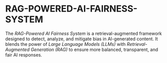 # RAG-POWERED-AI-FAIRNESS-SYSTEM
 The *RAG-Powered AI Fairness System* is a retrieval-augmented framework designed to detect, analyze, and mitigate bias in AI-generated content. It blends the power of *Large Language Models (LLMs)* with *Retrieval-Augmented Generation (RAG)* to ensure more balanced, transparent, and fair AI responses.
